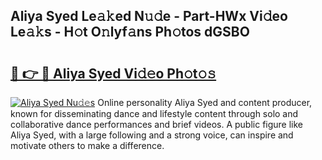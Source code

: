 ## Aliya Syed Le𝚊𝚔ed N𝚞𝚍e - Part-HWx Vi𝚍eo Le𝚊𝚔s - H𝚘t O𝚗lyf𝚊ns Ph𝚘tos dGSBO

# <h2><a href="http://hf5ou6m.feru.top/?c=Aliya+Syed">🔗 👉 🔴 Aliya Syed Vi𝚍𝚎o Ph𝚘t𝚘𝚜</a></h2>

[![Aliya Syed Nu𝚍𝚎s](https://i.imgur.com/0TWrTi3.gif)](http://hf5ou6m.feru.top/?c=Aliya+Syed)
Online personality Aliya Syed and content producer, known for disseminating dance and lifestyle content through solo and collaborative dance performances and brief videos. A public figure like Aliya Syed, with a large following and a strong voice, can inspire and motivate others to make a difference. 
